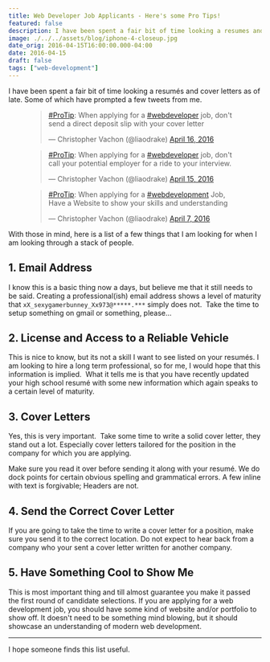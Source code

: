 ```yaml
---
title: Web Developer Job Applicants - Here's some Pro Tips!
featured: false
description: I have been spent a fair bit of time looking a resumes and cover letters as of late. Some of which have prompted a few tweets from me.
image: ./../../assets/blog/iphone-4-closeup.jpg
date_orig: 2016-04-15T16:00:00.000-04:00
date: 2016-04-15
draft: false
tags: ["web-development"]
---
```


I have been spent a fair bit of time looking a resumés and cover letters as of late. Some of which have prompted a few tweets from me.

<figure class="kg-card kg-embed-card"><blockquote class="twitter-tweet"><p lang="en" dir="ltr"><a href="https://twitter.com/hashtag/ProTip?src=hash&amp;%3Bref_src=twsrc%5Etfw&amp;ref=blog.christophervachon.com">#ProTip</a>: When applying for a <a href="https://twitter.com/hashtag/webdeveloper?src=hash&amp;%3Bref_src=twsrc%5Etfw&amp;ref=blog.christophervachon.com">#webdeveloper</a> job, don't send a direct deposit slip with your cover letter</p>— Christopher Vachon (@liaodrake) <a href="https://twitter.com/liaodrake/status/721168654122008576?ref_src=twsrc%5Etfw&amp;ref=blog.christophervachon.com">April 16, 2016</a></blockquote><script async="" src="https://platform.twitter.com/widgets.js" charset="utf-8"></script></figure>
<figure class="kg-card kg-embed-card"><blockquote class="twitter-tweet"><p lang="en" dir="ltr"><a href="https://twitter.com/hashtag/ProTip?src=hash&amp;%3Bref_src=twsrc%5Etfw&amp;ref=blog.christophervachon.com">#ProTip</a>: When applying for a <a href="https://twitter.com/hashtag/webdeveloper?src=hash&amp;%3Bref_src=twsrc%5Etfw&amp;ref=blog.christophervachon.com">#webdeveloper</a> job, don't call your potential employer for a ride to your interview.</p>— Christopher Vachon (@liaodrake) <a href="https://twitter.com/liaodrake/status/721090952656502784?ref_src=twsrc%5Etfw&amp;ref=blog.christophervachon.com">April 15, 2016</a></blockquote><script async="" src="https://platform.twitter.com/widgets.js" charset="utf-8"></script></figure>
<figure class="kg-card kg-embed-card"><blockquote class="twitter-tweet"><p lang="en" dir="ltr"><a href="https://twitter.com/hashtag/ProTip?src=hash&amp;%3Bref_src=twsrc%5Etfw&amp;ref=blog.christophervachon.com">#ProTip</a>: When applying for a <a href="https://twitter.com/hashtag/webdevelopment?src=hash&amp;%3Bref_src=twsrc%5Etfw&amp;ref=blog.christophervachon.com">#webdevelopment</a> Job, Have a Website to show your skills and understanding</p>— Christopher Vachon (@liaodrake) <a href="https://twitter.com/liaodrake/status/718089208204824576?ref_src=twsrc%5Etfw&amp;ref=blog.christophervachon.com">April 7, 2016</a></blockquote><script async="" src="https://platform.twitter.com/widgets.js" charset="utf-8"></script></figure>

With those in mind, here is a list of a few things that I am looking for when I am looking through a stack of people.

## 1\. Email Address

I know this is a basic thing now a days, but believe me that it still needs to be said. Creating a professional(ish) email address shows a level of maturity that `xX_sexygamerbunney_Xx973@*****.***` simply does not.  Take the time to setup something on gmail or something, please...

## 2\. License and Access to a Reliable Vehicle

This is nice to know, but its not a skill I want to see listed on your resumés. I am looking to hire a long term professional, so for me, I would hope that this information is implied.  What it tells me is that you have recently updated your high school resumé with some new information which again speaks to a certain level of maturity.

## 3\. Cover Letters

Yes, this is very important.  Take some time to write a solid cover letter, they stand out a lot. Especially cover letters tailored for the position in the company for which you are applying.

Make sure you read it over before sending it along with your resumé. We do dock points for certain obvious spelling and grammatical errors. A few inline with text is forgivable; Headers are not.

## 4\. Send the Correct Cover Letter

If you are going to take the time to write a cover letter for a position, make sure you send it to the correct location. Do not expect to hear back from a company who your sent a cover letter written for another company.

## 5\. Have Something Cool to Show Me

This is most important thing and till almost guarantee you make it passed the first round of candidate selections. If you are applying for a web development job, you should have some kind of website and/or portfolio to show off. It doesn't need to be something mind blowing, but it should showcase an understanding of modern web development.

---

I hope someone finds this list useful.
